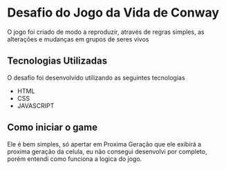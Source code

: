 # Desafio do Jogo da Vida de Conway

O jogo foi criado de modo a reproduzir, através de regras simples, as alterações e mudanças em grupos de seres vivos

## Tecnologias Utilizadas

O desafio foi desenvolvido utilizando as seguintes tecnologias 

- HTML
- CSS
- JAVASCRIPT

## Como iniciar o game

Ele é bem simples, só apertar em Proxima Geração que ele exibirá a proxima geração da celula, eu não consegui desenvolvi por completo, porém entendi como funciona a logica do jogo. 

